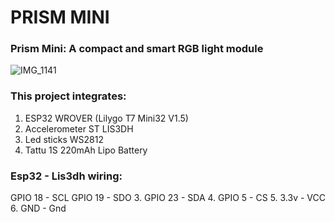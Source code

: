 # PRISM MINI
### Prism Mini: A compact and smart RGB light module

![IMG_1141](https://github.com/cassio-hsp/PrismMini/assets/38111232/7a4281e0-2bde-4bc0-8f71-62249ffe9de4)

### This project integrates:
1. ESP32 WROVER (Lilygo T7 Mini32 V1.5)
2. Accelerometer ST LIS3DH
3. Led sticks WS2812
4. Tattu 1S 220mAh Lipo Battery

### Esp32 - Lis3dh wiring:
GPIO 18 - SCL
GPIO 19 - SDO
3. GPIO 23 - SDA
4. GPIO 5 - CS
5. 3.3v - VCC
6. GND - Gnd







